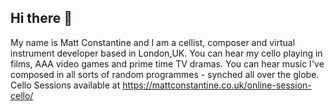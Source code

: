 ## Hi there 👋

My name is Matt Constantine and I am a cellist, composer and virtual instrument developer based in London,UK.
You can hear my cello playing in films, AAA video games and prime time TV dramas.
You can hear music I've composed in all sorts of random programmes - synched all over the globe.
Cello Sessions available at https://mattconstantine.co.uk/online-session-cello/


<!--
**MattConstantine/mattconstantine** is a ✨ _special_ ✨ repository because its `README.md` (this file) appears on your GitHub profile.

Here are some ideas to get you started:

- 🔭 I’m currently working on ...
- 🌱 I’m currently learning ...
- 👯 I’m looking to collaborate on ...
- 🤔 I’m looking for help with ...
- 💬 Ask me about ...
- 📫 How to reach me: ...
- 😄 Pronouns: ...
- ⚡ Fun fact: ...
-->
